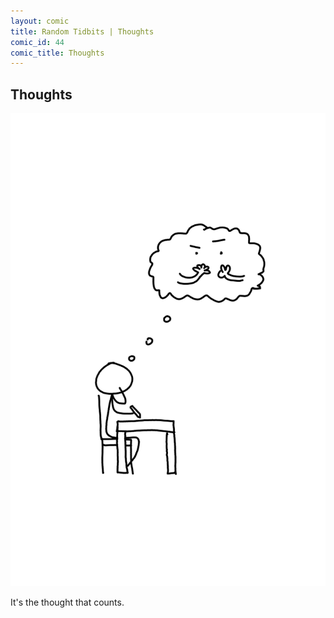 ```yaml
---
layout: comic
title: Random Tidbits | Thoughts
comic_id: 44
comic_title: Thoughts
---
```


## Thoughts

<img id="img44" src="/assets/images/44.png">

It's the thought that counts.
